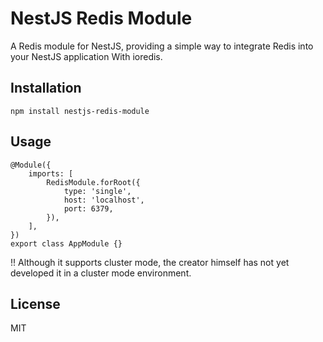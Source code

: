 # NestJS Redis Module

A Redis module for NestJS, providing a simple way to integrate Redis into your NestJS application With ioredis.

## Installation

```
npm install nestjs-redis-module
```

## Usage

```
@Module({
    imports: [
        RedisModule.forRoot({
            type: 'single',
            host: 'localhost',
            port: 6379,
        }),
    ],
})
export class AppModule {}

```

!! Although it supports cluster mode, the creator himself has not yet developed it in a cluster mode environment.

## License

MIT
